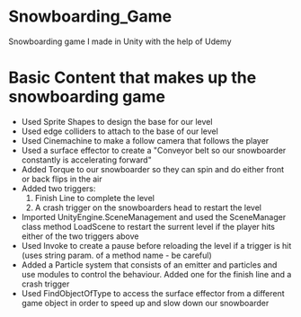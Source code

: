 # Snowboarding_Game
Snowboarding game I made in Unity with the help of Udemy

# Basic Content that makes up the snowboarding game

- Used Sprite Shapes to design the base for our level
- Used edge colliders to attach to the base of our level
- Used Cinemachine to make a follow camera that follows the player
- Used a surface effector to create a "Conveyor belt so our snowboarder constantly is accelerating forward"
- Added Torque to our snowboarder so they can spin and do either front or back flips in the air
- Added two triggers:
  1. Finish Line to complete the level
  2. A crash trigger on the snowboarders head to  restart the level
- Imported UnityEngine.SceneManagement and used the SceneManager class method LoadScene to restart the surrent level if the player hits either of the two triggers above
- Used Invoke to create a pause before reloading the level if a trigger is hit (uses string param. of a method name - be careful)
- Added a Particle system that consists of an emitter and particles and use modules to control the behaviour. Added one for the finish line and a crash trigger
- Used FindObjectOfType to access the surface effector from a different game object in order to speed up and slow down our snowboarder
